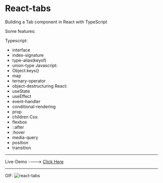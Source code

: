 # React-tabs

Building a Tab component in React with TypeScript

Some features:

Typescript:
* interface
* index-signature
* type-alias(keyof)
* union-type
Javascript:
* Object.keys()
* map
* ternary-operator
* object-destructuring
React:
* useState
* useEffect
* event-handler
* conditional-rendering
* prop
* children
Css:
* flexbox
* ::after
* :hover
* media-query
* position
* transition

--------------------------------------------------------------

Live-Demo ----> [Click Here](https://react-tabs-rouge.vercel.app/)

--------------------------------------------------------------

GIF:
![react-tabs](https://github.com/user-attachments/assets/52210d81-95d4-411a-bdbf-de79b5b00d68)
